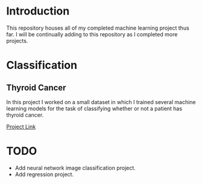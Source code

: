 # Introduction
This repository houses all of my completed machine learning 
project thus far. I will be continually adding to this 
repository as I completed more projects.

# Classification

## Thyroid Cancer

In this project I worked on a small dataset in which I 
trained several machine learning models for the task of 
classifying whether or not a patient has thyroid cancer. 

[Project Link](/thyroid_disease/)

# TODO

- Add neural network image classification project.
- Add regression project.